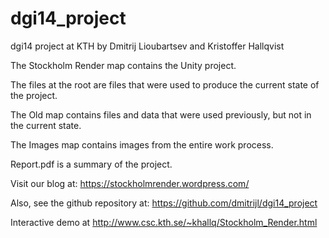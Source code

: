 dgi14_project
=============

dgi14 project at KTH by Dmitrij Lioubartsev and Kristoffer Hallqvist


The Stockholm Render map contains the Unity project.

The files at the root are files that were used to produce the current state of the project.

The Old map contains files and data that were used previously, but not in the current state.

The Images map contains images from the entire work process.

Report.pdf is a summary of the project.

Visit our blog at:
https://stockholmrender.wordpress.com/

Also, see the github repository at:
https://github.com/dmitrijl/dgi14_project

Interactive demo at
http://www.csc.kth.se/~khallq/Stockholm_Render.html


